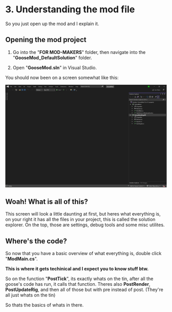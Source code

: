 # 3. Understanding the mod file

So you just open up the mod and I explain it.

## Opening the mod project

1. Go into the "**FOR MOD-MAKERS**" folder, then navigate into the "**GooseMod_DefaultSolution**" folder.

2. Open "**GooseMod.sln**" in Visual Studio.

You should now been on a screen somewhat like this:

![screenshot of Visual Studio](vshp.png)
## Woah! What is all of this?

This screen will look a little daunting at first, but heres what everything is, on your right it has all the files in your project, this is called the solution explorer. On the top, those are settings, debug tools and some misc utilites.

## Where's the code?

So now that you have a basic overview of what everything is, double click "**ModMain.cs**".

**This is where it gets techinical and I expect you to know stuff btw.**

So on the function "**PostTick**", its exactly whats on the tin, after all the goose's code has run, it calls that function. Theres also **PostRender**, **PostUpdateRig**, and then all of those but with pre instead of post. (They're all just whats on the tin)

So thats the basics of whats in there.